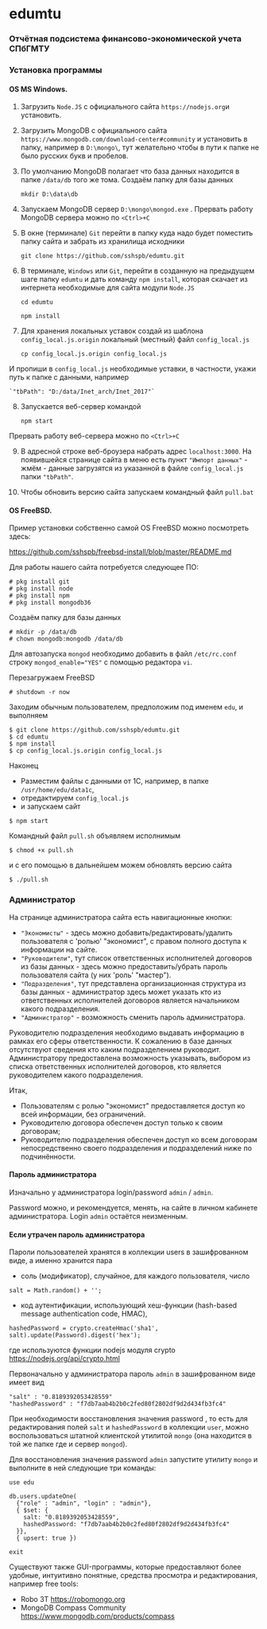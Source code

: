 # edumtu

### Отчётная подсистема финансово-экономической учета СПбГМТУ

### Установка программы
#### OS MS Windows.

1. Загрузить `Node.JS` с официального сайта ` https://nodejs.org `и установить.

2. Загрузить MongoDB с официального сайта ` https://www.mongodb.com/download-center#community ` и установить в папку, например в ` D:\mongo\ `, тут желательно чтобы в пути к папке не было русских букв и пробелов.

3. По умолчанию MongoDB полагает что база данных находится в папке ` /data/db ` того же тома.  Создаём папку для базы данных

    `mkdir D:\data\db`

4. Запускаем MongoDB сервер `D:\mongo\mongod.exe` . Прервать работу MongoDB сервера можно по `<Ctrl>+C`

5. В окне (терминале) `Git` перейти в папку куда надо будет поместить папку сайта и забрать из хранилища исходники

    `git clone https://github.com/sshspb/edumtu.git`
 
6. В терминале, `Windows` или `Git`, перейти в созданную на предыдущем шаге папку `edumtu` и дать команду `npm install`, которая скачает из интернета необходимые для сайта модули `Node.JS` 

    `cd edumtu`
    
    `npm install`
 
7. Для хранения локальных уставок создай из шаблона `config_local.js.origin` локальный (местный) файл `config_local.js`

    `cp config_local.js.origin config_local.js`
  
И пропиши в `config_local.js` необходимые уставки, в частности, укажи путь к папке с данными, например

    `"tbPath": "D:/data/Inet_arch/Inet_2017"`

8. Запускается веб-сервер командой

    `npm start`
    
Прервать работу веб-сервера можно по `<Ctrl>+C`
 
9. В адресной строке веб-броузера набрать адрес `localhost:3000`. На появившейся странице сайта в меню есть пункт `"Импорт данных"` - жмём - данные загрузятся из указанной в файле `config_local.js` папки `"tbPath"`.

10. Чтобы обновить версию сайта запускаем командный файл
    `pull.bat`

#### OS FreeBSD.

Пример установки собственно самой OS FreeBSD можно посмотреть здесь: 

https://github.com/sshspb/freebsd-install/blob/master/README.md 

Для работы нашего сайта потребуется следующее ПО:
```
# pkg install git
# pkg install node
# pkg install npm
# pkg install mongodb36
```
Создаём папку для базы данных
```
# mkdir -p /data/db
# chown mongodb:mongodb /data/db
```
Для автозапуска `mongod` необходимо добавить в файл `/etc/rc.conf` строку `mongod_enable="YES"` с помощью редактора `vi`.

Перезагружаем FreeBSD
```
# shutdown -r now
```
Заходим обычным пользователем, предположим под именем `edu`, и выполняем
```
$ git clone https://github.com/sshspb/edumtu.git
$ cd edumtu
$ npm install
$ cp config_local.js.origin config_local.js
 ```
Наконец
- Разместим файлы с данными от 1С, например, в папке `/usr/home/edu/data1c`, 
- отредактируем `config_local.js`
- и запускаем сайт 
```
$ npm start
```
Командный файл `pull.sh` объявляем исполнимым 
```
$ chmod +x pull.sh
```
и с его помощью в дальнейшем можем обновлять версию сайта
```
$ ./pull.sh
```

### Администратор

На странице администратора сайта есть навигационные кнопки:
- `"Экономисты"` - здесь можно добавить/редактировать/удалить пользователя с 'ролью' "экономист", с правом полного доступа к информации на сайте.
- `"Руководители"`, тут список ответственных исполнителей договоров из базы данных - здесь можно предоставить/убрать пароль пользователя сайта (у них 'роль' "мастер").
- `"Подразделения"`, тут представлена организационная структура из базы данных - администратор здесь может указать кто из ответственных исполнителей договоров является начальником какого подразделения.
- `"Администратор"` - возможность сменить пароль администратора.

Руководителю подразделения необходимо выдавать информацию в рамках его сферы ответственности.
К сожалению в базе данных отсутствуют сведения кто каким подразделением руководит.
Администратору предоставлена возможность указывать, выбором из списка ответственных исполнителей договоров, кто является руководителем какого подразделения.

Итак, 
- Пользователям с ролью "экономист" предоставляется доступ ко всей информации, без ограничений.
- Руководителю договора обеспечен доступ только к своим договорам;
- Руководителю подразделения обеспечен доступ ко всем договорам непосредственно своего подразделения и подразделений ниже по подчинённости.

#### Пароль администратора

Изначально у администратора login/password  `admin` / `admin`.

Password можно, и рекомендуется, менять, на сайте в личном кабинете администратора. 
Login `admin` остаётся неизменным.

#### Если утрачен пароль администратора

Пароли пользователей хранятся в коллекции users  в зашифрованном виде, а именно хранится пара 

- соль (модификатор), случайное, для каждого пользователя, число
```
salt = Math.random() + '';
```

- код аутентификации, использующий хеш-функции (hash-based message authentication code, HMAC), 
```
hashedPassword = crypto.createHmac('sha1', salt).update(Password).digest('hex');
```
где используются функции nodejs модуля crypto  https://nodejs.org/api/crypto.html

Первоначально у администратора пароль  `admin`  в зашифрованном виде имеет вид
```
"salt" : "0.8189392053428559"
"hashedPassword" : "f7db7aab4b2b0c2fed80f2802df9d2d434fb3fc4"
```
При необходимости восстановления значения  password , то есть для редактирования полей `salt` и `hashedPassword` в коллекции `user`, можно воспользоваться штатной клиентской утилитой `mongo` (она находится в той же папке где и сервер `mongod`).

Для восстановления значения password  `admin` запустите утилиту `mongo` и выполните в ней следующие три команды:

```
use edu

db.users.updateOne(
  {"role" : "admin", "login" : "admin"}, 
  { $set: {
    salt: "0.8189392053428559", 
    hashedPassword: "f7db7aab4b2b0c2fed80f2802df9d2d434fb3fc4"
  }}, 
  { upsert: true })

exit
```
Существуют также GUI-программы, которые предоставляют более удобные, интуитивно понятные, средства просмотра и редактирования, например free tools:
- Robo 3T  https://robomongo.org 
- MongoDB Compass Community  https://www.mongodb.com/products/compass 
 ​